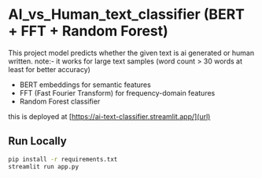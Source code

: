 # AI_vs_Human_text_classifier (BERT + FFT + Random Forest)
This project model predicts whether the given text is ai generated or human written. 
note:- it works for large text samples (word count > 30 words at least for better accuracy)

- BERT embeddings for semantic features
- FFT (Fast Fourier Transform) for frequency-domain features
- Random Forest classifier

this is deployed at [https://ai-text-classifier.streamlit.app/](url)
## Run Locally
```bash
pip install -r requirements.txt
streamlit run app.py
